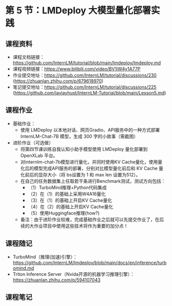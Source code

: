 # 第 5 节：LMDeploy 大模型量化部署实践

## 课程资料
- 课程文档链接：https://github.com/InternLM/tutorial/blob/main/lmdeploy/lmdeploy.md
- 课程视频链接：https://www.bilibili.com/video/BV1iW4y1A77P
- 作业提交地址：https://github.com/InternLM/tutorial/discussions/230 (https://zhuanlan.zhihu.com/p/679618970)
- 笔记提交地址：https://github.com/InternLM/tutorial/discussions/225 (https://github.com/jayjayhust/InternLM-Tutorial/blob/main/Lesson5.md)

## 课程作业
- 基础作业：
  - 使用 LMDeploy 以本地对话、网页Gradio、API服务中的一种方式部署 InternLM-Chat-7B 模型，生成 300 字的小故事（需截图）
- 进阶作业（可选做）
  - 将第四节课训练自我认知小助手模型使用 LMDeploy 量化部署到 OpenXLab 平台。
  - 对internlm-chat-7b模型进行量化，并同时使用KV Cache量化，使用量化后的模型完成API服务的部署，分别对比模型量化前后和 KV Cache 量化前后的显存大小（将 bs设置为 1 和 max len 设置为512）。
  - 在自己的任务数据集上任取若干条进行Benchmark测试，测试方向包括：
    - （1）TurboMind推理+Python代码集成
    - （2）在（1）的基础上采用W4A16量化
    - （3）在（1）的基础上开启KV Cache量化
    - （4）在（2）的基础上开启KV Cache量化
    - （5）使用Huggingface推理(how?)
  - 备注：由于进阶作业较难，完成基础作业之后就可以先提交作业了，在后续的大作业项目中使用这些技术将作为重要的加分点！

## 课程随记
- TurboMind（推理(加速)引擎）：https://github.com/InternLM/lmdeploy/blob/main/docs/en/inference/turbomind.md
- Triton Inference Server（Nvida开源的机器学习推理引擎）：https://zhuanlan.zhihu.com/p/594107043

## 课程笔记

